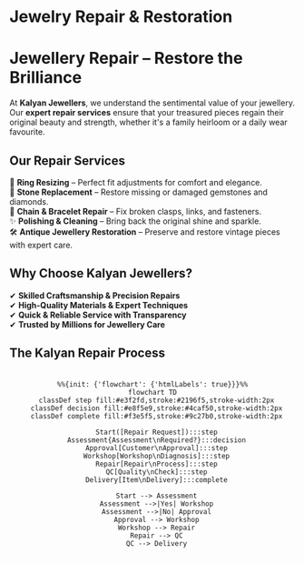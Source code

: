  <style>
/* Light Theme */
[data-md-color-scheme="default"] h1, 
[data-md-color-scheme="default"] h2, 
[data-md-color-scheme="default"] h3, 
[data-md-color-scheme="default"] h4, 
[data-md-color-scheme="default"] h5, 
[data-md-color-scheme="default"] h6 {
    color:rgb(194, 91, 185) !important;
}

/* Dark Theme */
[data-md-color-scheme="slate"] h1, 
[data-md-color-scheme="slate"] h2, 
[data-md-color-scheme="slate"] h3, 
[data-md-color-scheme="slate"] h4, 
[data-md-color-scheme="slate"] h5, 
[data-md-color-scheme="slate"] h6 {
    color:rgb(202, 124, 23) !important;
}
</style>

# Jewelry Repair & Restoration



# **Jewellery Repair – Restore the Brilliance**  

At **Kalyan Jewellers**, we understand the sentimental value of your jewellery. Our **expert repair services** ensure that your treasured pieces regain their original beauty and strength, whether it's a family heirloom or a daily wear favourite.  

## **Our Repair Services**  
🔧 **Ring Resizing** – Perfect fit adjustments for comfort and elegance.  
💎 **Stone Replacement** – Restore missing or damaged gemstones and diamonds.  
🔗 **Chain & Bracelet Repair** – Fix broken clasps, links, and fasteners.  
✨ **Polishing & Cleaning** – Bring back the original shine and sparkle.  
🛠 **Antique Jewellery Restoration** – Preserve and restore vintage pieces with expert care.  

## **Why Choose Kalyan Jewellers?**  
✔ **Skilled Craftsmanship & Precision Repairs**  
✔ **High-Quality Materials & Expert Techniques**  
✔ **Quick & Reliable Service with Transparency**  
✔ **Trusted by Millions for Jewellery Care**  



## The Kalyan Repair Process

```mermaid
%%{init: {'flowchart': {'htmlLabels': true}}}%%
flowchart TD
  classDef step fill:#e3f2fd,stroke:#2196f5,stroke-width:2px
  classDef decision fill:#e8f5e9,stroke:#4caf50,stroke-width:2px
  classDef complete fill:#f3e5f5,stroke:#9c27b0,stroke-width:2px

  Start([Repair Request]):::step
  Assessment{Assessment\nRequired?}:::decision
  Approval[Customer\nApproval]:::step
  Workshop[Workshop\nDiagnosis]:::step
  Repair[Repair\nProcess]:::step
  QC[Quality\nCheck]:::step
  Delivery[Item\nDelivery]:::complete

  Start --> Assessment
  Assessment -->|Yes| Workshop
  Assessment -->|No| Approval
  Approval --> Workshop
  Workshop --> Repair
  Repair --> QC
  QC --> Delivery

```
<style>
/* Repair Flowchart Styling */
.mermaid {
    background: rgba(255, 255, 255, 0.1); /* Adjust transparency */
    border-radius: 8px;
    padding: 16px;
    margin: 20px 0;
    text-align: center;
    backdrop-filter: blur(5px); /* Adds a subtle blur effect */
}

.mermaid .node rect {
  rx: 6px;
  ry: 6px;
  stroke-width: 2px;
}

.mermaid .node rect.repair-step {
  fill: #e3f2fd;
  stroke: #2196f3;
}

.mermaid .node rect.decision {
  fill: #e8f5e9;
  stroke: #4caf50;
}

.mermaid .node rect.completion {
  fill: #f3e5f5;
  stroke: #9c27b0;
}
</style>

<style>
h1:hover, h2:hover, h3:hover h4:hover, h5:hover, h6:hover {
    opacity: 0.7; /* Dims the text when hovered */
    transition: opacity 0.3s ease-in-out;
    cursor: pointer;
}
</style>